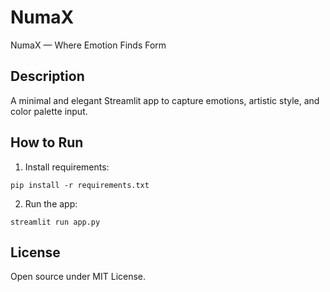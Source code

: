 # NumaX

NumaX — Where Emotion Finds Form

## Description

A minimal and elegant Streamlit app to capture emotions, artistic style, and color palette input.

## How to Run

1. Install requirements:

```
pip install -r requirements.txt
```

2. Run the app:

```
streamlit run app.py
```

## License

Open source under MIT License.
